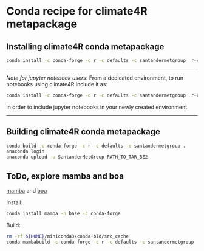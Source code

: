 # Conda recipe for climate4R metapackage

## Installing climate4R conda metapackage

```bash
conda install -c conda-forge -c r -c defaults -c santandermetgroup  r-climate4r
```

***
_Note for jupyter notebook users_: From a dedicated environment, to run notebooks using climate4R include it as:

```bash
conda install -c conda-forge -c r -c defaults -c santandermetgroup  r-climate4r jupyter r-irkernel
```

in order to include jupyter notebooks in your newly created environment
***

## Building climate4R conda metapackage

```bash
conda build -c conda-forge -c r -c defaults -c santandermetgroup .
anaconda login
anaconda upload -u SantanderMetGroup PATH_TO_TAR_BZ2
```

## ToDo, explore mamba and boa

[mamba](https://github.com/mamba-org/mamba) and [boa](https://github.com/mamba-org/boa)

Install:

```bash
conda install mamba -n base -c conda-forge
```

Build:

```bash
rm -rf ${HOME}/miniconda3/conda-bld/src_cache
conda mambabuild -c conda-forge -c r -c defaults -c santandermetgroup . &>log &
```
